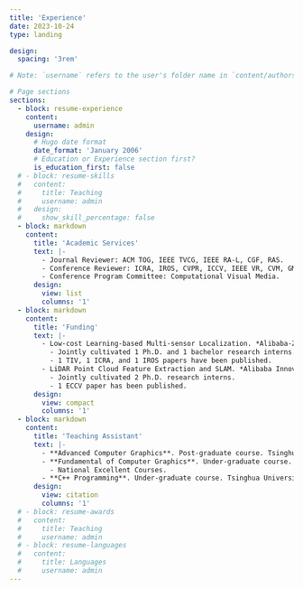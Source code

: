 ```yaml
---
title: 'Experience'
date: 2023-10-24
type: landing

design:
  spacing: '3rem'

# Note: `username` refers to the user's folder name in `content/authors/`

# Page sections
sections:
  - block: resume-experience
    content:
      username: admin
    design:
      # Hugo date format
      date_format: 'January 2006'
      # Education or Experience section first?
      is_education_first: false
  # - block: resume-skills
  #   content:
  #     title: Teaching
  #     username: admin
  #   design:
  #     show_skill_percentage: false
  - block: markdown
    content:
      title: 'Academic Services'
      text: |-
        - Journal Reviewer: ACM TOG, IEEE TVCG, IEEE RA-L, CGF, RAS.
        - Conference Reviewer: ICRA, IROS, CVPR, ICCV, IEEE VR, CVM, GMOD, PG, TVC, VRST, IJPRAI, 3DV, etc.
        - Conference Program Committee: Computational Visual Media.
      design:
        view: list
        columns: '1'
  - block: markdown
    content:
      title: 'Funding'
      text: |-
        - Low-cost Learning-based Multi-sensor Localization. *Alibaba-Zhejiang University Joint Institute of Frontier Technologies (AZFT)*. 2022-2023. Leader.
          - Jointly cultivated 1 Ph.D. and 1 bachelor research interns.
          - 1 TIV, 1 ICRA, and 1 IROS papers have been published.
        - LiDAR Point Cloud Feature Extraction and SLAM. *Alibaba Innovative Research (AIR)*. 2021-2022. Leader.
          - Jointly cultivated 2 Ph.D. research interns.
          - 1 ECCV paper has been published.
      design:
        view: compact
        columns: '1'
  - block: markdown
    content:
      title: 'Teaching Assistant'
      text: |-
        - **Advanced Computer Graphics**. Post-graduate course. Tsinghua University. 2017-2018. 2 semesters.
        - **Fundamental of Computer Graphics**. Under-graduate course. Tsinghua University. 2016-2018. 3 semesters, 2 classes for each, including [Yao class](https://iiis.tsinghua.edu.cn/en/yaoclass/).
          - National Excellent Courses.
        - **C++ Programming**. Under-graduate course. Tsinghua University. 2015. 1 semester.
      design:
        view: citation
        columns: '1'
  # - block: resume-awards
  #   content:
  #     title: Teaching
  #     username: admin
  # - block: resume-languages
  #   content:
  #     title: Languages
  #     username: admin
---
```

